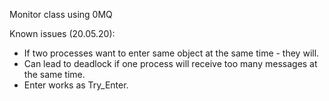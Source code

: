 Monitor class using 0MQ

Known issues (20.05.20):
- If two processes want to enter same object at the same time - they will.
- Can lead to deadlock if one process will receive too many messages at the same time.
- Enter works as Try_Enter.
